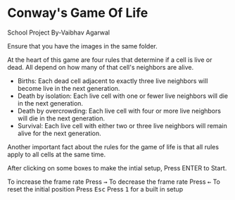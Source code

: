 # Conway's Game Of Life
School Project
By-Vaibhav Agarwal

Ensure that you have the images in the same folder.

At the heart of this game are four rules that determine if a cell is live or dead. All depend on how many of that cell's neighbors are alive.

* Births: Each dead cell adjacent to exactly three live neighbors will become live in the next generation.
* Death by isolation: Each live cell with one or fewer live neighbors will die in the next generation.
* Death by overcrowding: Each live cell with four or more live neighbors will die in the next generation.
* Survival: Each live cell with either two or three live neighbors will remain alive for the next generation.

Another important fact about the rules for the game of life is that all rules apply to all cells at the same time.

After clicking on some boxes to make the intial setup, Press ENTER to Start.

To increase the frame rate Press <kbd>→</kbd>
To decrease the frame rate Press <kbd>←</kbd>
To reset the initial position Press <kbd>Esc</kbd>
Press <kbd>1</kbd> for a built in setup
